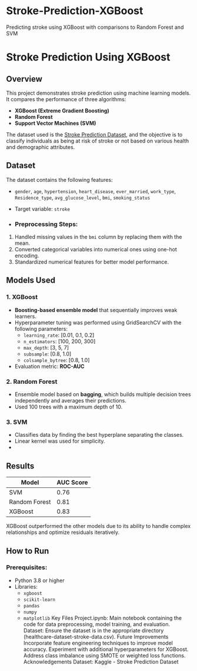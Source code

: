 # Stroke-Prediction-XGBoost
Predicting stroke using XGBoost with comparisons to Random Forest and SVM
# Stroke Prediction Using XGBoost

## Overview
This project demonstrates stroke prediction using machine learning models. It compares the performance of three algorithms:
- **XGBoost (Extreme Gradient Boosting)**
- **Random Forest**
- **Support Vector Machines (SVM)**

The dataset used is the [Stroke Prediction Dataset](https://www.kaggle.com/datasets/fedesoriano/stroke-prediction-dataset), and the objective is to classify individuals as being at risk of stroke or not based on various health and demographic attributes.

## Dataset
The dataset contains the following features:
- `gender`, `age`, `hypertension`, `heart_disease`, `ever_married`, `work_type`, `Residence_type`, `avg_glucose_level`, `bmi`, `smoking_status`
- Target variable: `stroke`

- ### Preprocessing Steps:
1. Handled missing values in the `bmi` column by replacing them with the mean.
2. Converted categorical variables into numerical ones using one-hot encoding.
3. Standardized numerical features for better model performance.

## Models Used
### 1. **XGBoost**
- **Boosting-based ensemble model** that sequentially improves weak learners.
- Hyperparameter tuning was performed using GridSearchCV with the following parameters:
  - `learning_rate`: [0.01, 0.1, 0.2]
  - `n_estimators`: [100, 200, 300]
  - `max_depth`: [3, 5, 7]
  - `subsample`: [0.8, 1.0]
  - `colsample_bytree`: [0.8, 1.0]
- Evaluation metric: **ROC-AUC**

### 2. **Random Forest**
- Ensemble model based on **bagging**, which builds multiple decision trees independently and averages their predictions.
- Used 100 trees with a maximum depth of 10.

### 3. **SVM**
- Classifies data by finding the best hyperplane separating the classes.
- Linear kernel was used for simplicity.
- 
## Results
| Model            | AUC Score |
|-------------------|-----------|
| SVM              | 0.76      |
| Random Forest     | 0.81      |
| XGBoost          | 0.83      |

XGBoost outperformed the other models due to its ability to handle complex relationships and optimize residuals iteratively.

## How to Run
### Prerequisites:
- Python 3.8 or higher
- Libraries:
  - `xgboost`
  - `scikit-learn`
  - `pandas`
  - `numpy`
  - `matplotlib`
Key Files
Project.ipynb: Main notebook containing the code for data preprocessing, model training, and evaluation.
Dataset: Ensure the dataset is in the appropriate directory (healthcare-dataset-stroke-data.csv).
Future Improvements
Incorporate feature engineering techniques to improve model accuracy.
Experiment with additional hyperparameters for XGBoost.
Address class imbalance using SMOTE or weighted loss functions.
Acknowledgements
Dataset: Kaggle - Stroke Prediction Dataset


